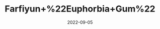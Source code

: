 ---
title: 'Farfiyun+%22Euphorbia+Gum%22'
date: '2022-09-05' 
metatag: '' 
inventory: '0' 
draft: false 
# meta description 
shortDescripton: ''
description: 'Herb'
longdescription: ''
featured: True
# product Price
price: '30.0'
# Product Short Description
shortDescription: ''
productID: '594FC82C-962C-ED11-9968-005056B3A416'
type: 'products'
category: 'Herb' 
thumnailproduct: 'https://aminsaddiquidawakhana.eralive.net/images/products/594FC82C-962C-ED11-9968-005056B3A4161.png' 
images:
  - image: 'images/products/594FC82C-962C-ED11-9968-005056B3A4161.png'  
Variants:
---